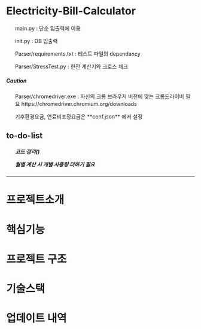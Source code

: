 # Electricity-Bill-Calculator
<ul>main.py : 단순 입출력에 이용</ul>
<ul>init.py : DB 입출력</ul>
<ul>Parser/requirements.txt : 테스트 파일의 dependancy</ul>
<ul>Parser/StressTest.py : 한전 계산기와 크로스 체크</ul>

##### Caution
<ul>Parser/chromedriver.exe : 자신의 크롬 브라우저 버전에 맞는 크롬드라이버 필요 https://chromedriver.chromium.org/downloads</ul>
<ul>기후환경요금, 연료비조정요금은 **conf.json** 에서 설정</ul>

## to-do-list
<h5>
<ul>코드 정리()</ul>
<ul>월별 계산 시  개별 사용량 더하기 필요</ul>
<ul></ul>
<ul></ul>
</h5>
<hr>

# 프로젝트소개

# 핵심기능

# 프로젝트 구조

# 기술스택

# 업데이트 내역
